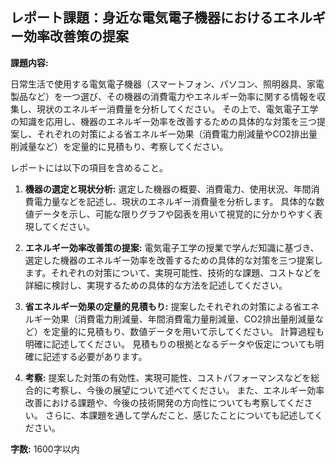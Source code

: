 ## レポート課題：身近な電気電子機器におけるエネルギー効率改善策の提案

**課題内容:**

日常生活で使用する電気電子機器（スマートフォン、パソコン、照明器具、家電製品など）を一つ選び、その機器の消費電力やエネルギー効率に関する情報を収集し、現状のエネルギー消費量を分析してください。  その上で、電気電子工学の知識を応用し、機器のエネルギー効率を改善するための具体的な対策を三つ提案し、それぞれの対策による省エネルギー効果（消費電力削減量やCO2排出量削減量など）を定量的に見積もり、考察してください。

レポートには以下の項目を含めること。

1. **機器の選定と現状分析:** 選定した機器の概要、消費電力、使用状況、年間消費電力量などを記述し、現状のエネルギー消費量を分析します。  具体的な数値データを示し、可能な限りグラフや図表を用いて視覚的に分かりやすく表現してください。

2. **エネルギー効率改善策の提案:** 電気電子工学の授業で学んだ知識に基づき、選定した機器のエネルギー効率を改善するための具体的な対策を三つ提案します。それぞれの対策について、実現可能性、技術的な課題、コストなどを詳細に検討し、実現するための具体的な方法を記述してください。

3. **省エネルギー効果の定量的見積もり:** 提案したそれぞれの対策による省エネルギー効果（消費電力削減量、年間消費電力量削減量、CO2排出量削減量など）を定量的に見積もり、数値データを用いて示してください。  計算過程も明確に記述してください。  見積もりの根拠となるデータや仮定についても明確に記述する必要があります。

4. **考察:** 提案した対策の有効性、実現可能性、コストパフォーマンスなどを総合的に考察し、今後の展望について述べてください。  また、エネルギー効率改善における課題や、今後の技術開発の方向性についても考察してください。  さらに、本課題を通して学んだこと、感じたことについても記述してください。


**字数:** 1600字以内
